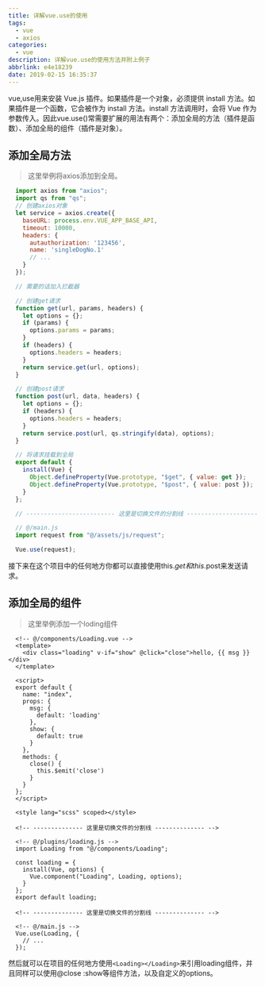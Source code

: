 ```yaml
---
title: 详解vue.use的使用
tags:
  - vue
  - axios
categories:
  - vue
description: 详解vue.use的使用方法并附上例子
abbrlink: e4e18239
date: 2019-02-15 16:35:37
---
```

vue,use用来安装 Vue.js 插件。如果插件是一个对象，必须提供 install 方法。如果插件是一个函数，它会被作为 install 方法。install 方法调用时，会将 Vue 作为参数传入。因此vue.use()常需要扩展的用法有两个：添加全局的方法（插件是函数）、添加全局的组件（插件是对象）。

## 添加全局方法

> 这里举例将axios添加到全局。

```js @/assets/js/request.js
  import axios from "axios";
  import qs from "qs";
  // 创建axios对象
  let service = axios.create({
    baseURL: process.env.VUE_APP_BASE_API,
    timeout: 10000,
    headers: {
      autauthorization: '123456',
      name: 'singleDogNo.1'
      // ...
    }
  });

  // 需要的话加入拦截器

  // 创建get请求
  function get(url, params, headers) {
    let options = {};
    if (params) {
      options.params = params;
    }
    if (headers) {
      options.headers = headers;
    }
    return service.get(url, options);
  }

  // 创建post请求
  function post(url, data, headers) {
    let options = {};
    if (headers) {
      options.headers = headers;
    }
    return service.post(url, qs.stringify(data), options);
  }

  // 将请求挂载到全局
  export default {
    install(Vue) {
      Object.defineProperty(Vue.prototype, "$get", { value: get });
      Object.defineProperty(Vue.prototype, "$post", { value: post });
    }
  };

  // ------------------------- 这里是切换文件的分割线 -------------------------

  // @/main.js
  import request from "@/assets/js/request";

  Vue.use(request);
```

接下来在这个项目中的任何地方你都可以直接使用this.$get和this.$post来发送请求。

## 添加全局的组件

> 这里举例添加一个loding组件

```vue
  <!-- @/components/Loading.vue -->
  <template>
    <div class="loading" v-if="show" @click="close">hello, {{ msg }}</div>
  </template>

  <script>
  export default {
    name: "index",
    props: {
      msg: {
        default: 'loading'
      },
      show: {
        default: true
      }
    },
    methods: {
      close() {
        this.$emit('close')
      }
    }
  };
  </script>

  <style lang="scss" scoped></style>

  <!-- -------------- 这里是切换文件的分割线 -------------- -->

  <!-- @/plugins/loading.js -->
  import Loading from "@/components/Loading";

  const loading = {
    install(Vue, options) {
      Vue.component("Loading", Loading, options);
    }
  };
  export default loading;

  <!-- -------------- 这里是切换文件的分割线 -------------- -->

  <!-- @/main.js -->
  Vue.use(Loading, {
    // ...
  });
```

然后就可以在项目的任何地方使用`<Loading></Loading>`来引用loading组件，并且同样可以使用@close :show等组件方法，以及自定义的options。
